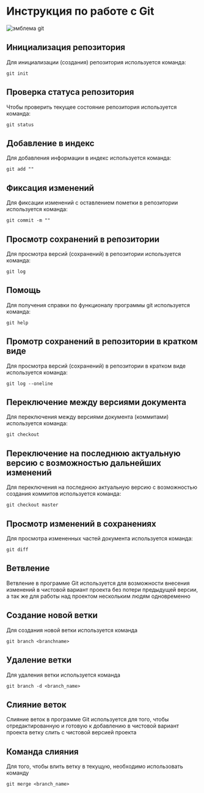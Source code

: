 # **Инструкция по работе с Git**

![эмблема git](git_logo.png)

## Инициализация репозитория

Для инициализации (создания) репозитория используется команда: 

    git init

## Проверка статуса репозитория

Чтобы проверить текущее состояние репозитория используется команда:

    git status

## Добавление в индекс

Для добавления информации в индекс используется команда:

    git add ""

## Фиксация изменений

Для фиксации изменений с оставлением пометки в репозитории используется команда:

    git commit -m ""

## Просмотр сохранений в репозитории

Для просмотра версий (сохранений) в репозитории используется команда: 

    git log

## Помощь 

Для получения справки по функционалу программы git используется команда:

    git help

## Промотр сохранений в репозитории в кратком виде

Для просмотра версий (сохранений) в репозитории в кратком виде используется команда:

    git log --oneline

## Переключение между версиями документа

Для переключения между версиями документа (коммитами) используется команда:

    git checkout

## Переключение на последнюю актуальную версию с возможностью дальнейших изменений

Для переключения на последнюю актуальную версию с возможностью создания коммитов используется команда:

    git checkout master

## Просмотр изменений в сохранениях

Для просмотра измененных частей документа используется команда:

    git diff

## Ветвление

Ветвление в программе Git используется для возможности внесения изменений в чистовой вариант проекта без потери предыдущей версии, а так же для работы над проектом нескольким людям одновременно 

## Создание новой ветки

Для создания новой ветки используется команда

    git branch <branchname>

## Удаление ветки

Для удаления ветки используется команда

    git branch -d <branch_name>

## Слияние веток

Слияние веток в программе Git используется для того, чтобы отредактированную и готовую к добавлению в чистовой вариант проекта ветку слить с чистовой версией проекта

## Команда слияния

Для того, чтобы влить ветку в текущую, необходимо использовать команду 

    git merge <branch_name>

